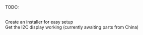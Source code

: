  TODO:<br><br>

   Create an installer for easy setup<br>
   Get the I2C display working (currently awaiting parts from China)
